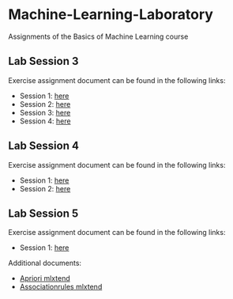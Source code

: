 # Machine-Learning-Laboratory
Assignments of the Basics of Machine Learning course

## Lab Session 3
Exercise assignment document can be found in the following links:
- Session 1: [here](https://github.com/NicholasBaraghini/Machine-Learning-Laboratory/files/7932274/ml_lab_03_01_class_iris_nocode.pdf)
- Session 2: [here](https://github.com/NicholasBaraghini/Machine-Learning-Laboratory/files/7932286/ml_lab_03_02_class_with_tuning_nocode.pdf)
- Session 3: [here](https://github.com/NicholasBaraghini/Machine-Learning-Laboratory/files/7932299/ml_lab_03_03_using_several_classifiers-nocode.pdf)
- Session 4: [here](https://github.com/NicholasBaraghini/Machine-Learning-Laboratory/files/7932303/ml-03-04-classif-w-prepr_nocode.pdf)

    
## Lab Session 4
Exercise assignment document can be found in the following links:
- Session 1: [here](https://github.com/NicholasBaraghini/Machine-Learning-Laboratory/files/7932305/ml-04-ex1-KMeans-elbow_nocode.pdf)
- Session 2: [here](https://github.com/NicholasBaraghini/Machine-Learning-Laboratory/files/7932307/ml-04-ex2-dbscan_nocode.pdf)

## Lab Session 5
Exercise assignment document can be found in the following links:
- Session 1: [here](https://github.com/NicholasBaraghini/Machine-Learning-Laboratory/files/7932311/ml_lab_05_association_rules_nocode.pdf)

Additional documents:
- [Apriori mlxtend](https://github.com/NicholasBaraghini/Machine-Learning-Laboratory/files/7932317/Apriori-mlxtend.pdf)
- [Associationrules mlxtend](https://github.com/NicholasBaraghini/Machine-Learning-Laboratory/files/7932323/Associationrules-mlxtend.pdf)

